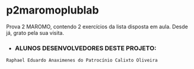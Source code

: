 # p2maromoplublab
Prova 2 MAROMO, contendo 2 exercícios da lista disposta em aula. Desde já, grato pela sua visita.

* ### ALUNOS DESENVOLVEDORES DESTE PROJETO: <br>
 ```
 Raphael Eduardo Anaximenes do Patrocínio Calixto Oliveira
```
